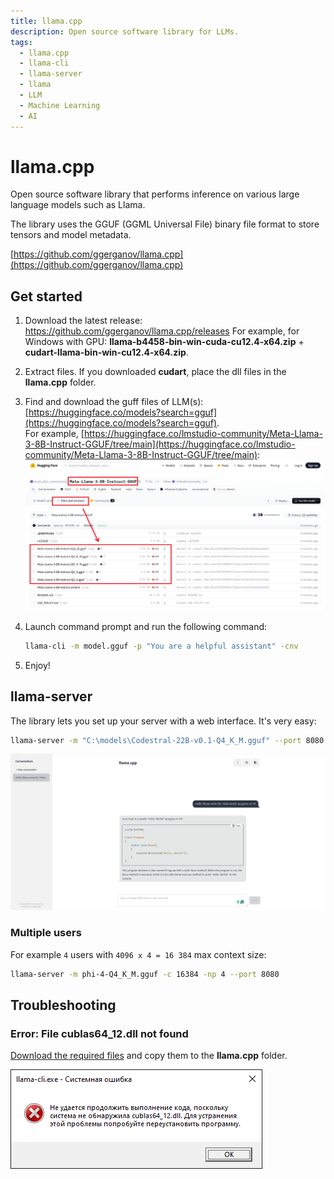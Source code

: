 ```yaml
---
title: llama.cpp
description: Open source software library for LLMs.
tags:
  - llama.cpp
  - llama-cli
  - llama-server
  - llama
  - LLM
  - Machine Learning
  - AI
---
```


# llama.cpp

Open source software library that performs inference on various large language models such as Llama.

The library uses the GGUF (GGML Universal File) binary file format to store tensors and model metadata.

[https://github.com/ggerganov/llama.cpp](https://github.com/ggerganov/llama.cpp)

## Get started

1. Download the latest release: https://github.com/ggerganov/llama.cpp/releases
   For example, for Windows with GPU: **llama-b4458-bin-win-cuda-cu12.4-x64.zip** + **cudart-llama-bin-win-cu12.4-x64.zip**.

2. Extract files. If you downloaded **cudart**, place the dll files in the **llama.cpp** folder.

3. Find and download the guff files of LLM(s): [https://huggingface.co/models?search=gguf](https://huggingface.co/models?search=gguf).  
   For example, [https://huggingface.co/lmstudio-community/Meta-Llama-3-8B-Instruct-GGUF/tree/main](https://huggingface.co/lmstudio-community/Meta-Llama-3-8B-Instruct-GGUF/tree/main):
   ![Download files from Hugging Face](huggingface-download.png)

4. Launch command prompt and run the following command:

   ```bash
   llama-cli -m model.gguf -p "You are a helpful assistant" -cnv
   ```

5. Enjoy!

## llama-server

The library lets you set up your server with a web interface. It's very easy:

```bash
llama-server -m "C:\models\Codestral-22B-v0.1-Q4_K_M.gguf" --port 8080
```

![Hello llama-server!](llama-server.png)

### Multiple users

For example `4` users with `4096 x 4 = 16 384` max context size:

```bash
llama-server -m phi-4-Q4_K_M.gguf -c 16384 -np 4 --port 8080
```

## Troubleshooting

### Error: File cublas64_12.dll not found

[Download the required files](https://github.com/ggerganov/llama.cpp/releases) and copy them to the **llama.cpp** folder.

![Windows: File cublas64_12.dll not found](llama-cpp-cublas64_12_not-found.png)
